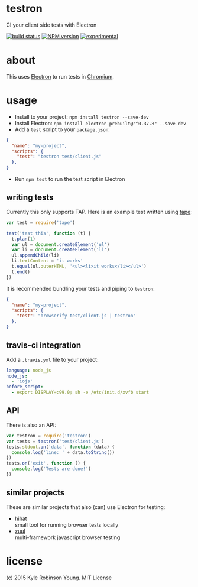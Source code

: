 # testron
CI your client side tests with Electron

[![build status](https://secure.travis-ci.org/shama/testron.svg)](https://travis-ci.org/shama/testron)
[![NPM version](https://badge.fury.io/js/testron.svg)](https://badge.fury.io/js/testron)
[![experimental](http://hughsk.github.io/stability-badges/dist/experimental.svg)](http://github.com/hughsk/stability-badges)

# about
This uses [Electron](https://github.com/atom/electron) to run tests in
[Chromium](http://www.chromium.org/).

# usage

* Install to your project: `npm install testron --save-dev`
* Install Electron: `npm install electron-prebuilt@"^0.37.8" --save-dev`
* Add a `test` script to your `package.json`:
```json
{
  "name": "my-project",
  "scripts": {
    "test": "testron test/client.js"
  },
}
```
* Run `npm test` to run the test script in Electron

## writing tests
Currently this only supports TAP. Here is an example test written using [tape](https://www.npmjs.com/package/tape):

```js
var test = require('tape')

test('test this', function (t) {
  t.plan(1)
  var ul = document.createElement('ul')
  var li = document.createElement('li')
  ul.appendChild(li)
  li.textContent = 'it works'
  t.equal(ul.outerHTML, '<ul><li>it works</li></ul>')
  t.end()
})
```

It is recommended bundling your tests and piping to `testron`:

```json
{
  "name": "my-project",
  "scripts": {
    "test": "browserify test/client.js | testron"
  },
}
```

## travis-ci integration
Add a `.travis.yml` file to your project:

```yml
language: node_js
node_js:
  - 'iojs'
before_script:
  - export DISPLAY=:99.0; sh -e /etc/init.d/xvfb start
```

## API
There is also an API:

```js
var testron = require('testron')
var tests = testron('test/client.js')
tests.stdout.on('data', function (data) {
  console.log('line: ' + data.toString())
})
tests.on('exit', function () {
  console.log('Tests are done!')
})
```

## similar projects
These are similar projects that also (can) use Electron for testing:

* [hihat](https://github.com/Jam3/hihat)  
  small tool for running browser tests locally
* [zuul](https://github.com/defunctzombie/zuul)  
  multi-framework javascript browser testing

# license
(c) 2015 Kyle Robinson Young. MIT License
